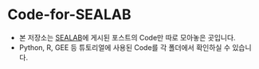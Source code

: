 # Code-for-SEALAB

- 본 저장소는 [SEALAB](http://sealab.kesti.info/)에 게시된 포스트의 Code만 따로 모아놓은 곳입니다.
- Python, R, GEE 등 튜토리얼에 사용된 Code를 각 폴더에서 확인하실 수 있습니다.
